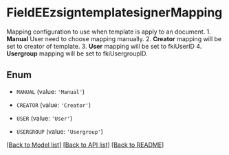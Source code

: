 # FieldEEzsigntemplatesignerMapping

Mapping configuration to use when template is apply to an document.  1. **Manual** User need to choose mapping manually. 2. **Creator** mapping will be set to creator of template. 3. **User** mapping will be set to fkiUserID 4. **Usergroup** mapping will be set to fkiUsergroupID.

## Enum

* `MANUAL` (value: `'Manual'`)

* `CREATOR` (value: `'Creator'`)

* `USER` (value: `'User'`)

* `USERGROUP` (value: `'Usergroup'`)

[[Back to Model list]](../README.md#documentation-for-models) [[Back to API list]](../README.md#documentation-for-api-endpoints) [[Back to README]](../README.md)


